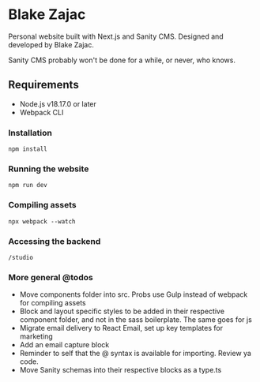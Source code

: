 # Blake Zajac

Personal website built with Next.js and Sanity CMS. Designed and developed by Blake Zajac.

Sanity CMS probably won't be done for a while, or never, who knows.

## Requirements

-   Node.js v18.17.0 or later
-   Webpack CLI

### Installation

```
npm install
```

### Running the website

```
npm run dev
```

### Compiling assets

```
npx webpack --watch
```

### Accessing the backend

```
/studio
```

### More general @todos

-   Move components folder into src. Probs use Gulp instead of webpack for compiling assets
-   Block and layout specific styles to be added in their respective component folder, and not in the sass boilerplate. The same goes for js
-   Migrate email delivery to React Email, set up key templates for marketing
-   Add an email capture block
-   Reminder to self that the @ syntax is available for importing. Review ya code.
-   Move Sanity schemas into their respective blocks as a type.ts
